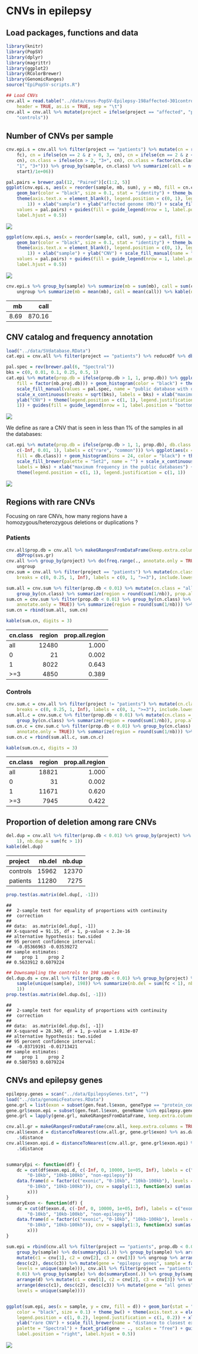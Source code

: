 CNVs in epilepsy
================

Load packages, functions and data
---------------------------------

``` r
library(knitr)
library(PopSV)
library(dplyr)
library(magrittr)
library(ggplot2)
library(RColorBrewer)
library(GenomicRanges)
source("EpiPopSV-scripts.R")

## Load CNVs
cnv.all = read.table("../data/cnvs-PopSV-Epilepsy-198affected-301controls-5kb.tsv.gz", 
    header = TRUE, as.is = TRUE, sep = "\t")
cnv.all = cnv.all %>% mutate(project = ifelse(project == "affected", "patients", 
    "controls"))
```

Number of CNVs per sample
-------------------------

``` r
cnv.epi.s = cnv.all %>% filter(project == "patients") %>% mutate(cn = round(2 * 
    fc), cn = ifelse(cn == 2 & z > 0, 3, cn), cn = ifelse(cn == 2 & z < 0, 1, 
    cn), cn.class = ifelse(cn > 2, "3+", cn), cn.class = factor(cn.class, levels = c("0", 
    "1", "3+"))) %>% group_by(sample, cn.class) %>% summarize(call = n(), mb = sum((end - 
    start)/1e+06))

pal.pairs = brewer.pal(12, "Paired")[c(1:2, 5)]
ggplot(cnv.epi.s, aes(x = reorder(sample, mb, sum), y = mb, fill = cn.class)) + 
    geom_bar(color = "black", size = 0.1, stat = "identity") + theme_bw() + 
    theme(axis.text.x = element_blank(), legend.position = c(0, 1), legend.justification = c(0, 
        1)) + xlab("sample") + ylab("affected genome (Mb)") + scale_fill_manual(name = "copy-number", 
    values = pal.pairs) + guides(fill = guide_legend(nrow = 1, label.position = "bottom", 
    label.hjust = 0.5))
```

![](epilepsy-CNVnumbers_files/figure-markdown_github/unnamed-chunk-2-1.png)

``` r
ggplot(cnv.epi.s, aes(x = reorder(sample, call, sum), y = call, fill = cn.class)) + 
    geom_bar(color = "black", size = 0.1, stat = "identity") + theme_bw() + 
    theme(axis.text.x = element_blank(), legend.position = c(0, 1), legend.justification = c(0, 
        1)) + xlab("sample") + ylab("CNV") + scale_fill_manual(name = "copy-number", 
    values = pal.pairs) + guides(fill = guide_legend(nrow = 1, label.position = "bottom", 
    label.hjust = 0.5))
```

![](epilepsy-CNVnumbers_files/figure-markdown_github/unnamed-chunk-2-2.png)

``` r
cnv.epi.s %>% group_by(sample) %>% summarize(mb = sum(mb), call = sum(call)) %>% 
    ungroup %>% summarize(mb = mean(mb), call = mean(call)) %>% kable(digits = 2)
```

|    mb|    call|
|-----:|-------:|
|  8.69|  870.16|

CNV catalog and frequency annotation
------------------------------------

``` r
load("../data/SVdatabase.RData")
cat.epi = cnv.all %>% filter(project == "patients") %>% reduceDf %>% dbPropDf(svs.gr)

pal.spec = rev(brewer.pal(6, "Spectral"))
bks = c(0, 0.01, 0.1, 0.25, 0.5, 1)
cat.epi %>% mutate(prop.db = ifelse(prop.db > 1, 1, prop.db)) %>% ggplot(aes(x = sqrt(prop.db), 
    fill = factor(nb.proj.db))) + geom_histogram(color = "black") + theme_bw() + 
    scale_fill_manual(values = pal.spec, name = "public database with overlapping variant") + 
    scale_x_continuous(breaks = sqrt(bks), labels = bks) + xlab("maximum frequency in the public databases") + 
    ylab("CNV") + theme(legend.position = c(1, 1), legend.justification = c(1, 
    1)) + guides(fill = guide_legend(nrow = 1, label.position = "bottom", label.hjust = 0.5))
```

![](epilepsy-CNVnumbers_files/figure-markdown_github/unnamed-chunk-3-1.png)

We define as rare a CNV that is seen in less than 1% of the samples in all the databases:

``` r
cat.epi %>% mutate(prop.db = ifelse(prop.db > 1, 1, prop.db), db.class = cut(prop.db, 
    c(-Inf, 0.01, 1), labels = c("rare", "common"))) %>% ggplot(aes(x = sqrt(prop.db), 
    fill = db.class)) + geom_histogram(bins = 24, color = "black") + theme_bw() + 
    scale_fill_brewer(palette = "Set2", name = "") + scale_x_continuous(breaks = sqrt(bks), 
    labels = bks) + xlab("maximum frequency in the public databases") + ylab("CNV") + 
    theme(legend.position = c(1, 1), legend.justification = c(1, 1))
```

![](epilepsy-CNVnumbers_files/figure-markdown_github/unnamed-chunk-4-1.png)

Regions with rare CNVs
----------------------

Focusing on rare CNVs, how many regions have a homozygous/heterozygous deletions or duplications ?

### Patients

``` r
cnv.all$prop.db = cnv.all %>% makeGRangesFromDataFrame(keep.extra.columns = TRUE) %>% 
    dbProp(svs.gr)
cnv.all %<>% group_by(project) %>% do(freq.range(., annotate.only = TRUE)) %>% 
    ungroup
cnv.sum = cnv.all %>% filter(project == "patients") %>% mutate(cn.class = cut(fc, 
    breaks = c(0, 0.25, 1, Inf), labels = c(0, 1, ">=3"), include.lowest = TRUE))

sum.all = cnv.sum %>% filter(prop.db < 0.01) %>% mutate(cn.class = "all") %>% 
    group_by(cn.class) %>% summarize(region = round(sum(1/nb)), prop.all.region = 1)
sum.cn = cnv.sum %>% filter(prop.db < 0.01) %>% group_by(cn.class) %>% do(freq.range(., 
    annotate.only = TRUE)) %>% summarize(region = round(sum(1/nb))) %>% mutate(prop.all.region = region/sum.all$region)
sum.cn = rbind(sum.all, sum.cn)

kable(sum.cn, digits = 3)
```

| cn.class |  region|  prop.all.region|
|:---------|-------:|----------------:|
| all      |   12480|            1.000|
| 0        |      21|            0.002|
| 1        |    8022|            0.643|
| \>=3     |    4850|            0.389|

### Controls

``` r
cnv.sum.c = cnv.all %>% filter(project != "patients") %>% mutate(cn.class = cut(fc, 
    breaks = c(0, 0.25, 1, Inf), labels = c(0, 1, ">=3"), include.lowest = TRUE))
sum.all.c = cnv.sum.c %>% filter(prop.db < 0.01) %>% mutate(cn.class = "all") %>% 
    group_by(cn.class) %>% summarize(region = round(sum(1/nb)), prop.all.region = 1)
sum.cn.c = cnv.sum.c %>% filter(prop.db < 0.01) %>% group_by(cn.class) %>% do(freq.range(., 
    annotate.only = TRUE)) %>% summarize(region = round(sum(1/nb))) %>% mutate(prop.all.region = region/sum.all.c$region)
sum.cn.c = rbind(sum.all.c, sum.cn.c)

kable(sum.cn.c, digits = 3)
```

| cn.class |  region|  prop.all.region|
|:---------|-------:|----------------:|
| all      |   18821|            1.000|
| 0        |      31|            0.002|
| 1        |   11671|            0.620|
| \>=3     |    7945|            0.422|

Proportion of deletion among rare CNVs
--------------------------------------

``` r
del.dup = cnv.all %>% filter(prop.db < 0.01) %>% group_by(project) %>% summarize(nb.del = sum(fc < 
    1), nb.dup = sum(fc > 1))
kable(del.dup)
```

| project  |  nb.del|  nb.dup|
|:---------|-------:|-------:|
| controls |   15962|   12370|
| patients |   11280|    7275|

``` r
prop.test(as.matrix(del.dup[, -1]))
```

    ## 
    ##  2-sample test for equality of proportions with continuity
    ##  correction
    ## 
    ## data:  as.matrix(del.dup[, -1])
    ## X-squared = 91.15, df = 1, p-value < 2.2e-16
    ## alternative hypothesis: two.sided
    ## 95 percent confidence interval:
    ##  -0.05366963 -0.03539272
    ## sample estimates:
    ##    prop 1    prop 2 
    ## 0.5633912 0.6079224

``` r
## Downsampling the controls to 198 samples
del.dup.ds = cnv.all %>% filter(prop.db < 0.01) %>% group_by(project) %>% filter(sample %in% 
    sample(unique(sample), 198)) %>% summarize(nb.del = sum(fc < 1), nb.dup = sum(fc > 
    1))
prop.test(as.matrix(del.dup.ds[, -1]))
```

    ## 
    ##  2-sample test for equality of proportions with continuity
    ##  correction
    ## 
    ## data:  as.matrix(del.dup.ds[, -1])
    ## X-squared = 28.349, df = 1, p-value = 1.013e-07
    ## alternative hypothesis: two.sided
    ## 95 percent confidence interval:
    ##  -0.03719191 -0.01713421
    ## sample estimates:
    ##    prop 1    prop 2 
    ## 0.5807593 0.6079224

CNVs and epilepsy genes
-----------------------

``` r
epilepsy.genes = scan("../data/EpilepsyGenes.txt", "")
load("../data/genomicFeatures.RData")
gene.grl = list(exon = subset(gen.feat.l$exon, geneType == "protein_coding"))
gene.grl$exon.epi = subset(gen.feat.l$exon, geneName %in% epilepsy.genes)
gene.grl = lapply(gene.grl, makeGRangesFromDataFrame, keep.extra.columns = TRUE)

cnv.all.gr = makeGRangesFromDataFrame(cnv.all, keep.extra.columns = TRUE)
cnv.all$exon.d = distanceToNearest(cnv.all.gr, gene.grl$exon) %>% as.data.frame %>% 
    .$distance
cnv.all$exon.epi.d = distanceToNearest(cnv.all.gr, gene.grl$exon.epi) %>% as.data.frame %>% 
    .$distance


summaryEpi <- function(df) {
    dc = cut(df$exon.epi.d, c(-Inf, 0, 10000, 1e+05, Inf), labels = c("exonic", 
        "0-10kb", "10kb-100kb", "non-epilepsy"))
    data.frame(d = factor(c("exonic", "0-10kb", "10kb-100kb"), levels = c("exonic", 
        "0-10kb", "10kb-100kb")), cnv = sapply(1:3, function(x) sum(as.numeric(dc) == 
        x)))
}
summaryExon <- function(df) {
    dc = cut(df$exon.d, c(-Inf, 0, 10000, 1e+05, Inf), labels = c("exonic", 
        "0-10kb", "10kb-100kb", "non-epilepsy"))
    data.frame(d = factor(c("exonic", "0-10kb", "10kb-100kb"), levels = c("exonic", 
        "0-10kb", "10kb-100kb")), cnv = sapply(1:3, function(x) sum(as.numeric(dc) == 
        x)))
}

sum.epi = rbind(cnv.all %>% filter(project == "patients", prop.db < 0.01) %>% 
    group_by(sample) %>% do(summaryEpi(.)) %>% group_by(sample) %>% arrange(d) %>% 
    mutate(c1 = cnv[1], c2 = cnv[2], c3 = cnv[3]) %>% ungroup %>% arrange(desc(c1), 
    desc(c2), desc(c3)) %>% mutate(gene = "epilepsy genes", sample = factor(sample, 
    levels = unique(sample))), cnv.all %>% filter(project == "patients", prop.db < 
    0.01) %>% group_by(sample) %>% do(summaryExon(.)) %>% group_by(sample) %>% 
    arrange(d) %>% mutate(c1 = cnv[1], c2 = cnv[2], c3 = cnv[3]) %>% ungroup %>% 
    arrange(desc(c1), desc(c2), desc(c3)) %>% mutate(gene = "all genes", sample = factor(sample, 
    levels = unique(sample))))


ggplot(sum.epi, aes(x = sample, y = cnv, fill = d)) + geom_bar(stat = "identity", 
    color = "black", size = 0.1) + theme_bw() + theme(axis.text.x = element_blank(), 
    legend.position = c(1, 0.2), legend.justification = c(1, 0.2)) + xlab("sample") + 
    ylab("rare CNV") + scale_fill_brewer(name = "distance to closest exon", 
    palette = "Spectral") + facet_grid(gene ~ ., scales = "free") + guides(fill = guide_legend(nrow = 1, 
    label.position = "right", label.hjust = 0.5))
```

![](epilepsy-CNVnumbers_files/figure-markdown_github/unnamed-chunk-7-1.png)
